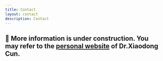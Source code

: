 ```yaml
---
title: Contact
layout: contact
description: Contact
---
```


## 🚧 More information is under construction. You may refer to the <a href='vinthony.github.io'>personal website</a> of Dr.Xiaodong Cun.
